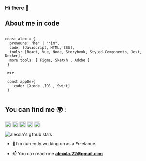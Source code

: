 ### Hi there 👋

## About me in code
```` JS

const alex = {
  pronouns: "he" | "him",
  code: [Javascript, HTML, CSS],
  tools: [React, Vue, Node, Storybook, Styled-Components, Jest, Docker],
  more tools: [ Figma, Sketch , Adobe ] 
 }
 
 WIP 
 
 const appDev{
    code: [Xcode ,IOS , Swift]
 }
 
 ````
## You can find me 🌍 : 

<a href="https://codepen.io/scd19" target="blank"><img align="center" src="https://cdn.jsdelivr.net/npm/simple-icons@3.0.1/icons/codepen.svg" alt="scd19" height="20" width="20" /></a>
<a href="https://twitter.com/@xalexox" target="blank"><img align="center" src="https://cdn.jsdelivr.net/npm/simple-icons@3.0.1/icons/twitter.svg" alt="@xalexox" height="20" width="20" /></a>
<a href="https://linkedin.com/in/alejandro-olalde-miranda-7b012464" target="blank"><img align="center" src="https://cdn.jsdelivr.net/npm/simple-icons@3.0.1/icons/linkedin.svg" alt="alejandro-olalde-miranda-7b012464" height="20" width="20" /></a>
<a href="https://instagram.com/alexolaldephoto" target="blank"><img align="center" src="https://cdn.jsdelivr.net/npm/simple-icons@3.0.1/icons/instagram.svg" alt="alexolaldephoto" height="20" width="20" /></a>
<a href="https://dribbble.com/alexolalde" target="blank"><img align="center" src="https://cdn.jsdelivr.net/npm/simple-icons@3.0.1/icons/dribbble.svg" alt="alexolalde" height="20" width="20" /></a>


![alexola's github stats](https://github-readme-stats.vercel.app/api?username=alexola&show_icons=true&theme=gruvbox)

- 🔭 I’m currently working on as a Freelance

- 📫 You can reach me **alexola.22@gmail.com**



<!--
**alexola/alexola** is a ✨ _special_ ✨ repository because its `README.md` (this file) appears on your GitHub profile.



- 🔭 I’m currently working on ...
- 🌱 I’m currently learning ...
- 👯 I’m looking to collaborate on ...
- 🤔 I’m looking for help with ...
- 💬 Ask me about ...
- 📫 How to reach me: ...
- 😄 Pronouns: ...
- ⚡ Fun fact: ...
-->
